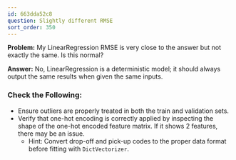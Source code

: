 ```yaml
---
id: 663dda52c8
question: Slightly different RMSE
sort_order: 350
---
```


**Problem:** My LinearRegression RMSE is very close to the answer but not exactly the same. Is this normal?

**Answer:** No, LinearRegression is a deterministic model; it should always output the same results when given the same inputs.

### Check the Following:

- Ensure outliers are properly treated in both the train and validation sets.
- Verify that one-hot encoding is correctly applied by inspecting the shape of the one-hot encoded feature matrix. If it shows 2 features, there may be an issue.
  - Hint: Convert drop-off and pick-up codes to the proper data format before fitting with `DictVectorizer`.